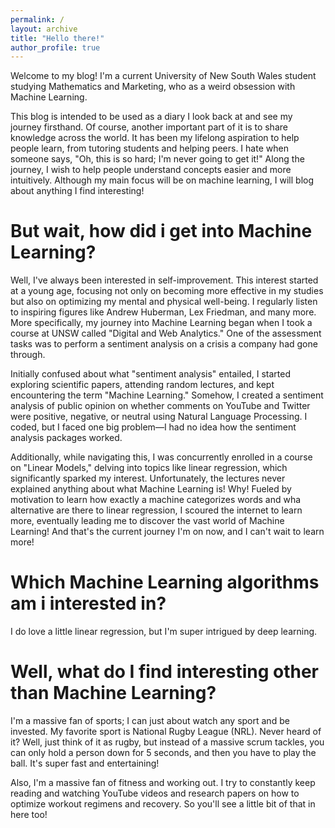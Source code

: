 ```yaml
---
permalink: /
layout: archive
title: "Hello there!"
author_profile: true
---
```


Welcome to my blog! I'm a current University of New South Wales student studying Mathematics and Marketing, who as a weird obsession with Machine Learning. 

This blog is intended to be used as a diary I look back at and see my journey firsthand. Of course, another important part of it is to share knowledge across the world. It has been my lifelong aspiration to help people learn, from tutoring students and helping peers. I hate when someone says, "Oh, this is so hard; I'm never going to get it!" Along the journey, I wish to help people understand concepts easier and more intuitively. Although my main focus will be on machine learning, I will blog about anything I find interesting!

# But wait, how did i get into Machine Learning? 

Well, I've always been interested in self-improvement. This interest started at a young age, focusing not only on becoming more effective in my studies but also on optimizing my mental and physical well-being. I regularly listen to inspiring figures like Andrew Huberman, Lex Friedman, and many more. More specifically, my journey into Machine Learning began when I took a course at UNSW called "Digital and Web Analytics." One of the assessment tasks was to perform a sentiment analysis on a crisis a company had gone through.

Initially confused about what "sentiment analysis" entailed, I started exploring scientific papers, attending random lectures, and kept encountering the term "Machine Learning." Somehow, I created a sentiment analysis of public opinion on whether comments on YouTube and Twitter were positive, negative, or neutral using Natural Language Processing. I coded, but I faced one big problem—I had no idea how the sentiment analysis packages worked.

Additionally, while navigating this, I was concurrently enrolled in a course on "Linear Models," delving into topics like linear regression, which significantly sparked my interest. Unfortunately, the lectures never explained anything about what Machine Learning is! Why! Fueled by motivation to learn how exactly a machine categorizes words and wha alternative are there to linear regression, I scoured the internet to learn more, eventually leading me to discover the vast world of Machine Learning! And that's the current journey I'm on now, and I can't wait to learn more!

# Which Machine Learning algorithms am i interested in?

I do love a little linear regression, but I'm super intrigued by deep learning.

# Well, what do I find interesting other than Machine Learning?

I'm a massive fan of sports; I can just about watch any sport and be invested. My favorite sport is National Rugby League (NRL). Never heard of it? Well, just think of it as rugby, but instead of a massive scrum tackles, you can only hold a person down for 5 seconds, and then you have to play the ball. It's super fast and entertaining!

Also, I'm a massive fan of fitness and working out. I try to constantly keep reading and watching YouTube videos and research papers on how to optimize workout regimens and recovery. So you'll see a little bit of that in here too!
